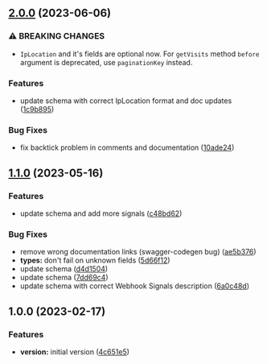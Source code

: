 ## [2.0.0](https://github.com/fingerprintjs/fingerprint-pro-server-api-java-sdk/compare/v1.1.0...v2.0.0) (2023-06-06)


### ⚠ BREAKING CHANGES

* `IpLocation` and it's fields are optional now.
For `getVisits` method `before` argument is deprecated, use `paginationKey` instead.

### Features

* update schema with correct IpLocation format and doc updates ([1c9b895](https://github.com/fingerprintjs/fingerprint-pro-server-api-java-sdk/commit/1c9b895c341340a299c612d01438d79ffa6fe49f))


### Bug Fixes

* fix backtick problem in comments and documentation ([10ade24](https://github.com/fingerprintjs/fingerprint-pro-server-api-java-sdk/commit/10ade24eb537ac8b1bc435aefdac7308b2adaea3))

## [1.1.0](https://github.com/fingerprintjs/fingerprint-pro-server-api-java-sdk/compare/v1.0.0...v1.1.0) (2023-05-16)


### Features

* update schema and add more signals ([c48bd62](https://github.com/fingerprintjs/fingerprint-pro-server-api-java-sdk/commit/c48bd62812198a4dcdf0a42b8a98f7d8abc6a307))


### Bug Fixes

* remove wrong documentation links (swagger-codegen bug) ([ae5b376](https://github.com/fingerprintjs/fingerprint-pro-server-api-java-sdk/commit/ae5b3765bd30b8273b7eb0f0da2e70c12c6b9aa4))
* **types:** don't fail on unknown fields ([5d66f12](https://github.com/fingerprintjs/fingerprint-pro-server-api-java-sdk/commit/5d66f12988e9fa5a953518f638c9df75774b5232))
* update schema ([d4d1504](https://github.com/fingerprintjs/fingerprint-pro-server-api-java-sdk/commit/d4d15042a8547136d47302b4ee86e6f5909b64fc))
* update schema ([7dd69c4](https://github.com/fingerprintjs/fingerprint-pro-server-api-java-sdk/commit/7dd69c4b1a8d2d2c7e506632b8892553eebd86e7))
* update schema with correct Webhook Signals description ([6a0c48d](https://github.com/fingerprintjs/fingerprint-pro-server-api-java-sdk/commit/6a0c48d1463e5e6671a944aaa45533063fbc4617))

## 1.0.0 (2023-02-17)


### Features

* **version:** initial version ([4c651e5](https://github.com/fingerprintjs/fingerprint-pro-server-api-java-sdk/commit/4c651e5b70a943f367572dd433a6fd9d1b8aad96))
